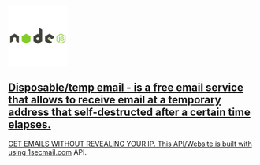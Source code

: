 
<a> <img src="https://raw.githubusercontent.com/devicons/devicon/master/icons/nodejs/nodejs-original-wordmark.svg" alt="node.js" width="120" height="120"/> </a> <a href="https://nodejs.org" target="_blank"> 
 <h2>Disposable/temp email - is a free email service that allows to receive email at a temporary address that self-destructed after a certain time elapses.</h2>
GET EMAILS WITHOUT REVEALING YOUR IP.
 This API/Website is built with using <a href="https://www.1secmail.com/">1secmail.com</a> API.

